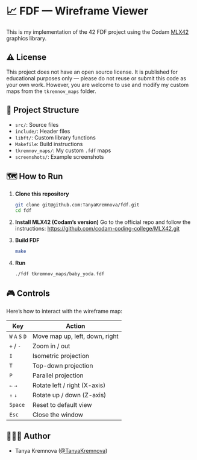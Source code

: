 # 📈 FDF — Wireframe Viewer
This is my implementation of the 42 FDF project using the Codam [MLX42](https://github.com/codam-coding-college/MLX42) graphics library.

## ⚠️ License
This project does not have an open source license.
It is published for educational purposes only — please do not reuse or submit this code as your own work.
However, you are welcome to use and modify my custom maps from the `tkremnov_maps` folder.

## 📂 Project Structure
- `src/`: Source files
- `include/`: Header files
- `libft/`: Custom library functions
- `Makefile`: Build instructions
- `tkremnov_maps/`:  My custom `.fdf` maps
- `screenshots/`: Example screenshots

## 🗺️ How to Run
1. **Clone this repository**
   ```bash
   git clone git@github.com:TanyaKremnova/fdf.git
   cd fdf
   ```

2. **Install MLX42 (Codam’s version)**
Go to the official repo and follow the instructions:
https://github.com/codam-coding-college/MLX42.git

3. **Build FDF**
   ```bash
   make
   ```

4. **Run**
   ```bash
   ./fdf tkremnov_maps/baby_yoda.fdf
   ```

## 🎮 Controls
Here’s how to interact with the wireframe map:

| Key             | Action                         |
| --------------- | ------------------------------ |
| `W` `A` `S` `D` | Move map up, left, down, right |
| `+` / `-`       | Zoom in / out                  |
| `I`             | Isometric projection           |
| `T`             | Top-down projection            |
| `P`             | Parallel projection            |
| `←` `→`         | Rotate left / right (X-axis)   |
| `↑` `↓`         | Rotate up / down (Z-axis)      |
| `Space`         | Reset to default view          |
| `Esc`           | Close the window               |

## 👩🏻‍💻 Author
- Tanya Kremnova ([@TanyaKremnova](https://github.com/TanyaKremnova))